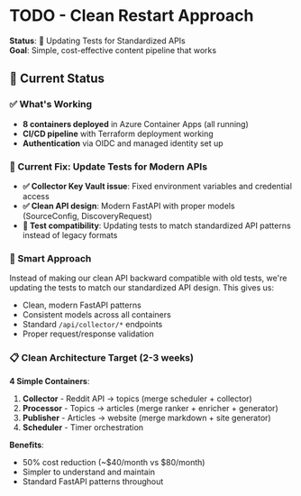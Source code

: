 # TODO - Clean Restart Approach

**Status**: 🔄 Updating Tests for Standardized APIs  
**Goal**: Simple, cost-effective content pipeline that works

## 🎯 Current Status

### ✅ What's Working
- **8 containers deployed** in Azure Container Apps (all running)
- **CI/CD pipeline** with Terraform deployment working
- **Authentication** via OIDC and managed identity set up

### 🚀 Current Fix: Update Tests for Modern APIs
- **✅ Collector Key Vault issue**: Fixed environment variables and credential access
- **✅ Clean API design**: Modern FastAPI with proper models (SourceConfig, DiscoveryRequest)
- **🔄 Test compatibility**: Updating tests to match standardized API patterns instead of legacy formats

### 🎯 Smart Approach
Instead of making our clean API backward compatible with old tests, we're updating the tests to match our standardized API design. This gives us:
- Clean, modern FastAPI patterns
- Consistent models across all containers  
- Standard `/api/collector/*` endpoints
- Proper request/response validation

### 📋 Clean Architecture Target (2-3 weeks)

**4 Simple Containers**:
1. **Collector** - Reddit API → topics (merge scheduler + collector)
2. **Processor** - Topics → articles (merge ranker + enricher + generator)  
3. **Publisher** - Articles → website (merge markdown + site generator)
4. **Scheduler** - Timer orchestration

**Benefits**:
- 50% cost reduction (~$40/month vs $80/month)
- Simpler to understand and maintain
- Standard FastAPI patterns throughout
